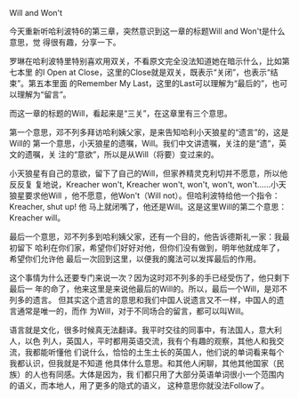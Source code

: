     
Will and Won't

今天重新听哈利波特6的第三章，突然意识到这一章的标题Will and Won't是什么意思，觉
得很有趣，分享一下。

罗琳在哈利波特里特别喜欢用双关，不看原文完全没法知道她在暗示什么，比如第七本里
的I Open at Close，这里的Close就是双关，既表示“关闭”，也表示“结束”。第五本里面
的Remember My Last，这里的Last可以理解为“最后的”，也可以理解为“留言”。

而这一章的标题的Will，看起来是“三关”，在这章里有三个意思。

第一个意思，邓不列多拜访哈利姨父家，是来告知哈利小天狼星的“遗言”的，这是Will的
第一个意思，小天狼星的遗嘱，Will。我们中文讲遗嘱，关注的是“遗”，英文的遗嘱，关
注的“意欲”，所以是从Will（将要）变过来的。

小天狼星有自己的意欲，留下了自己的Will，但家养精灵克利切并不愿意，所以他反反复
复地说，Kreacher won't, Kreacher won't, won't, won't, won't……小天狼星要求他Will
，他不愿意，他Won't（Will not）。但哈利波特给他一个指令：Kreacher, shut up! 他
马上就闭嘴了，他还是Will。这是这里Will的第二个意思：Kreacher will。

最后一个意思，邓不列多到哈利姨父家，还有一个目的，他告诉德斯礼一家：我最初留下
哈利在你们家，希望你们好好对他，但你们没有做到，明年他就成年了，希望你们允许他
最后一次回到这里，以便我的魔法可以发挥最后的作用。

这个事情为什么还要专门来说一次？因为这时邓不列多的手已经受伤了，他只剩下最后一
年的命了，他来这里是来说他最后的Will的。所以，最后一个Will，是邓不列多的遗言。
但其实这个遗言的意思和我们中国人说遗言又不一样，中国人的遗言通常是唯一的，而作
为Will，对于不同场合的留言，都可以叫Will。

语言就是文化，很多时候真无法翻译。我平时交往的同事中，有法国人，意大利人，以色
列人，英国人，平时都用英语交流，我有个有趣的观察，其他人和我交流，我都能听懂他
们说什么，恰恰的土生土长的英国人，他们说的单词看来每个我都认识，但我就是不知道
他具体什么意思。和其他人闲聊，其他其他国家（民族）的人也有同感。大体是因为，我
们都只用了大部分英语单词很小一个范围内的语义，而本地人，用了更多的隐式的语义，
这种意思你就没法Follow了。
